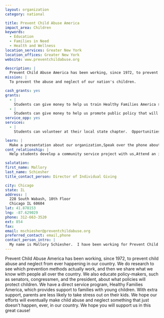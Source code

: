 ```yaml
---
layout: organization
category: national

title: Prevent Child Abuse America
impact_area: Children
keywords: 
  - Education
  - Families in Need
  - Health and Wellness
location_services: Greater New York
location_offices: Greater New York
website: www.preventchildabuse.org

description: |
  Prevent Child Abuse America has been working, since 1972, to prevent child abuse and neglect from ever happening in our country.  We do research to see which prevention methods actually work, and then we share what we know with people all over the country.  We also educate policy-makers, such as senators, congressmen, and the president, about what policies will protect children.  We have a direct service program, Healthy Families America, which provides support to families with young children.  With extra support, parents are less likely to take stress out on their kids.  We hope our efforts will eventually make child abuse and neglect something that just doesn't happen, ever, in our country.  We hope you will support us in this great cause!
mission: |
  To prevent the abuse and neglect of our nation's children.

cash_grants: yes
grants: 
  - |
    Students can give money to help us train Healthy Families America staff.  These people will provide support to families who are at risk for abuse and neglect from the birth of a child through early and young childhood.  We welcome any amount of cash grants.
  - |
    Students can give money to help us promote public policy that will protect children and make child abuse and neglect prevention a national priority.  We welcome any amount of cash grants.
service_opp: yes
services: 
  - |
    Students can volunteer at their local state chapter.  Opportunities vary by state.

learn: |
  Make a presentation about our organization,Speak over the phone about our work
cont_relationship: |
  Help students develop a community service project with us,Attend an in-school Check Award Assembly if we receive a grant,Help students tell local newspapers and media about their grant and/or project with us,Educate the school by leading a workshop,Collect pennies during the Penny Harvest next fall

salutation: 
first_name: Mallory
last_name: Schiesher
title_contact_person: Director of Individual Giving

city: Chicago
state: IL
address: |
  228 South Wabash, 10th Floor  
  Chicago IL 60604
lat: 41.878153
lng: -87.629029
phone: 312-663-3520
ext: 854
fax: 
email: mschiesher@preventchildabuse.org
preferred_contact: email,phone
contact_person_intro: |
  My name is Mallory Schiesher.  I have been working for Prevent Child Abuse America for just over 1 year, and I'm so excited that I am able to inform communities about something  so important -- making sure all children have the best opportunity to lead healthy, happy lives.
---
```

Prevent Child Abuse America has been working, since 1972, to prevent child abuse and neglect from ever happening in our country.  We do research to see which prevention methods actually work, and then we share what we know with people all over the country.  We also educate policy-makers, such as senators, congressmen, and the president, about what policies will protect children.  We have a direct service program, Healthy Families America, which provides support to families with young children.  With extra support, parents are less likely to take stress out on their kids.  We hope our efforts will eventually make child abuse and neglect something that just doesn't happen, ever, in our country.  We hope you will support us in this great cause!